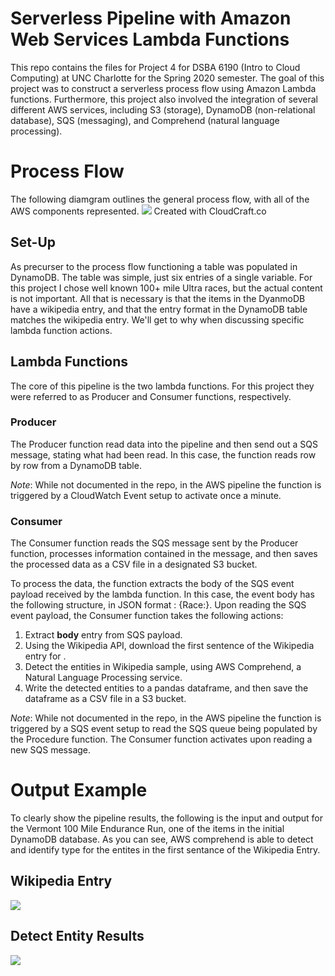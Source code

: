 # Serverless Pipeline with Amazon Web Services Lambda Functions
This repo contains the files for Project 4 for DSBA 6190 (Intro to Cloud Computing) at UNC Charlotte for the Spring 2020 semester. The goal of this project was to construct a serverless process flow using Amazon Lambda functions. Furthermore, this project also involved the integration of several different AWS services, including S3 (storage), DynamoDB (non-relational database), SQS (messaging), and Comprehend (natural language processing).

# Process Flow
The following diamgram outlines the general process flow, with all of the AWS components represented. 
![](https://user-images.githubusercontent.com/38056064/76878084-b3b3e000-684a-11ea-9dac-b425bc3f91eb.png)
Created with CloudCraft.co

## Set-Up
As precurser to the process flow functioning a table was populated in DynamoDB. The table was simple, just six entries of a single variable. For this project I chose well known 100+ mile Ultra races, but the actual content is not important. All that is necessary is that the items in the DyanmoDB have a wikipedia entry, and that the entry format in the DynamoDB table matches the wikipedia entry. We'll get to why when discussing specific lambda function actions.

## Lambda Functions
The core of this pipeline is the two lambda functions. For this project they were referred to as Producer and Consumer functions, respectively.

### Producer
The Producer function read data into the pipeline and then send out a SQS message, stating what had been read. In this case, the function reads row by row from a DynamoDB table. 

*Note*: While not documented in the repo, in the AWS pipeline the function is triggered by a CloudWatch Event setup to activate once a minute.

### Consumer
The Consumer function reads the SQS message sent by the Producer function, processes information contained in the message, and then saves the processed data as a CSV file in a designated S3 bucket. 

To process the data, the function extracts the body of the SQS event payload received by the lambda function. In this case, the event body has the following structure, in JSON format : {Race:<Race Name>}. Upon reading the SQS event payload, the Consumer function takes the following actions:
  1. Extract **body** entry from SQS payload.
  2. Using the Wikipedia API, download the first sentence of the Wikipedia entry for <Race Name>.
  3. Detect the entities in Wikipedia sample, using AWS Comprehend, a Natural Language Processing service.
  4. Write the detected entities to a pandas dataframe, and then save the dataframe as a CSV file in a S3 bucket.

*Note*: While not documented in the repo, in the AWS pipeline the function is triggered by a SQS event setup to read the SQS queue being populated by the Procedure function. The Consumer function activates upon reading a new SQS message.

# Output Example
To clearly show the pipeline results, the following is the input and output for the Vermont 100 Mile Endurance Run, one of the items in the initial DynamoDB database. As you can see, AWS comprehend is able to detect and identify type for the entites in the first sentance of the Wikipedia Entry.

## Wikipedia Entry
![](https://user-images.githubusercontent.com/38056064/76873516-39805d00-6844-11ea-9523-a4d97f8fe7c4.png)

## Detect Entity Results
![](https://user-images.githubusercontent.com/38056064/76869699-0f786c00-683f-11ea-859b-1e4bed0d9285.png)
